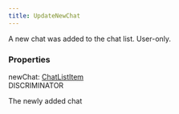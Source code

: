 ```yaml
---
title: UpdateNewChat
---
```


A new chat was added to the chat list. User-only.

### Properties

<div class="flex flex-col gap-3"><div><div class="flex gap-2"><div class="font-mono"><span class="font-bold">newChat</span><span class="opacity-50">:</span> <a href="/gh/types/chatlistitem"  >ChatListItem</a></div><div class="flex items-center"><div class="bg-dbt px-1.5 rounded-md select-none text-fgt text-[10px]">DISCRIMINATOR</div></div></div><div class="pl-3"><div class="no-margin">

The newly added chat

</div></div></div></div>

